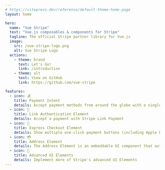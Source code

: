 ```yaml
---
# https://vitepress.dev/reference/default-theme-home-page
layout: home

hero:
  name: "Vue Stripe"
  text: "Vue.js composables & components for Stripe"
  tagline: The official Stripe partner library for Vue.js
  image:
    src: /vue-stripe-logo.png
    alt: Vue Stripe Logo
  actions:
    - theme: brand
      text: Let's Go!
      link: /introduction
    - theme: alt
      text: View on GitHub
      link: https://github.com/vue-stripe

features:
  - icon: 💰
    title: Payment Intent
    details: Accept payment methods from around the globe with a single secure, embeddable UI component
  - icon: 🔗
    title: Link Authentication Element
    details: Accept a payment with Stripe Link Payment
  - icon: 💸
    title: Express Checkout Element
    details: Show multiple one-click payment buttons (including Apple Pay and Google Pay) to your customers at the same time
  - icon: 💳
    title: Address Element
    details: The Address Element is an embeddable UI component that autofills your customers’ billing and shipping addresses quickly and accurately
  - icon: 🧱
    title: Advanced UI Elements
    details: Implement more of Stripe's advanced UI Elements
---
```


<!-- <style>
:root {
  --vp-home-hero-name-color: transparent;
  --vp-home-hero-name-background: -webkit-linear-gradient(120deg, #bd34fe 30%, #41d1ff);

  --vp-home-hero-image-background-image: linear-gradient(-45deg, #bd34fe 50%, #47caff 50%);
  --vp-home-hero-image-filter: blur(44px);
}

@media (min-width: 640px) {
  :root {
    --vp-home-hero-image-filter: blur(56px);
  }
}

@media (min-width: 960px) {
  :root {
    --vp-home-hero-image-filter: blur(68px);
  }
}
</style> -->